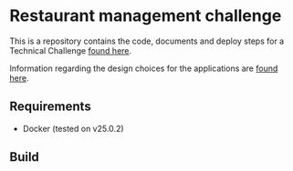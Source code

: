 # Restaurant management challenge

This is a repository contains the code, documents and deploy steps for a Technical Challenge [found here](./CHALLENGE.md).

Information regarding the design choices for the applications are [found here](./DESIGN.md).

##  Requirements

- Docker (tested on v25.0.2)


##  Build

